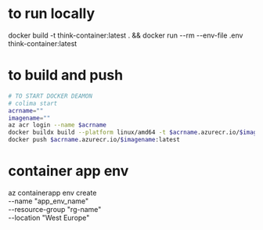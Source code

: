 
# to run locally
docker build -t think-container:latest . && docker run --rm --env-file .env think-container:latest


# to build and push
``` bash
# TO START DOCKER DEAMON
# colima start
acrname=""
imagename=""
az acr login --name $acrname
docker buildx build --platform linux/amd64 -t $acrname.azurecr.io/$imagename:latest --no-cache -f Dockerfile .
docker push $acrname.azurecr.io/$imagename:latest

```


# container app env
az containerapp env create \
    --name "app_env_name" \
    --resource-group "rg-name" \
    --location "West Europe"